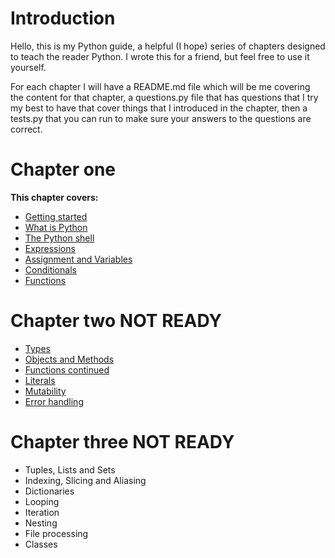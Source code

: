 # Introduction

Hello, this is my Python guide, a helpful (I hope) series of chapters designed to teach the reader Python. I wrote this for a friend, but feel free to use it yourself.  
  
  For each chapter I will have a README.md file which will be me covering the content for that chapter, a questions.py file that has questions that I try my best to have that cover things that I introduced in the chapter, then a tests.py that you can run to make sure your answers to the questions are correct.  
  
**Chapter one**
=============
**This chapter covers:**
 * [Getting started](./chapter%20one/README.md#Getting-started)
 * [What is Python](./chapter%20one/README.md#What-is-Python)
 * [The Python shell](./chapter%20one/README.md#The-Python-shell)
 * [Expressions](./chapter%20one/README.md#Expressions)
 * [Assignment and Variables](./chapter%20one/README.md#Assignment-and-Variables)
 * [Conditionals](./chapter%20one/README.md#Conditionals)
 * [Functions](./chapter%20one/README.md#Functions)
    
 **Chapter two** NOT READY
=============
 * [Types](./chapter%20two/README.md#Types)
 * [Objects and Methods](./chapter%20two/README.md#Objects-and-Methods)
 * [Functions continued](./chapter%20two/README.md#Functions-continued)
 * [Literals](./chapter%20two/README.md)
 * [Mutability](./chapter%20two/README.md)
 * [Error handling](./chapter%20two/README.md)

 **Chapter three** NOT READY
=============
 * Tuples, Lists and Sets
 * Indexing, Slicing and Aliasing
 * Dictionaries
 * Looping
 * Iteration
 * Nesting
 * File processing
 * Classes
